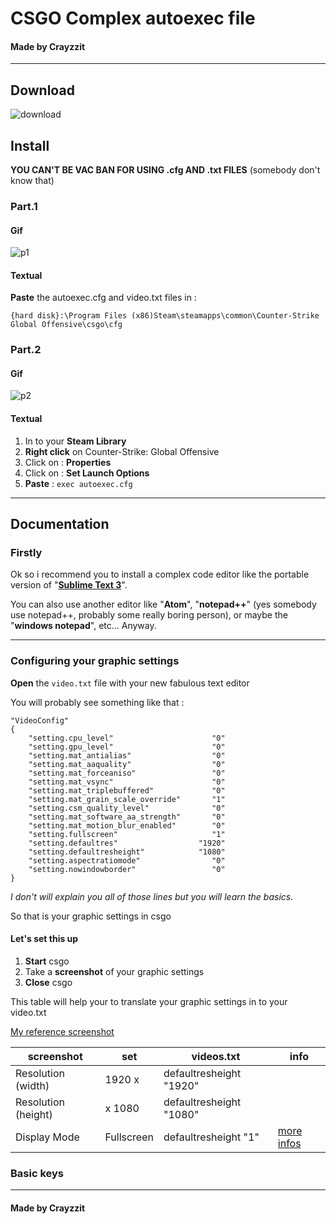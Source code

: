 # CSGO Complex autoexec file

#### Made by Crayzzit

---

## Download

![download](http://g.recordit.co/nzGiuBiRtr.gif)

## Install

**YOU CAN'T BE VAC BAN FOR USING .cfg AND .txt FILES** (somebody don't know that)

### Part.1

#### Gif

![p1](http://g.recordit.co/E9NnMi0EnK.gif)

#### Textual

**Paste** the autoexec.cfg and video.txt files in :

`{hard disk}:\Program Files (x86)Steam\steamapps\common\Counter-Strike Global Offensive\csgo\cfg`


### Part.2

#### Gif

![p2](http://g.recordit.co/BNPVe6RV9E.gif)

#### Textual

1. In to your **Steam Library**
2. **Right click** on Counter-Strike: Global Offensive
3. Click on : **Properties**
4. Click on : **Set Launch Options**
5. **Paste** : `exec autoexec.cfg`

---

## Documentation

### Firstly
Ok so i recommend you to install a complex code editor like the portable version of "[**Sublime Text 3**](https://download.sublimetext.com/Sublime%20Text%20Build%203143%20x64.zip)".

You can also use another editor like "**Atom**", "**notepad++**" (yes somebody use notepad++, probably some really boring person), or maybe the "**windows notepad**", etc... Anyway.

---

### Configuring your graphic settings
**Open** the `video.txt` file with your new fabulous text editor

You will probably see something like that :

    "VideoConfig"
    {
        "setting.cpu_level"                      "0"
        "setting.gpu_level"                      "0"
        "setting.mat_antialias"                  "0"
        "setting.mat_aaquality"                  "0"
        "setting.mat_forceaniso"                 "0"
        "setting.mat_vsync"                      "0"
        "setting.mat_triplebuffered"             "0"
        "setting.mat_grain_scale_override"       "1"
        "setting.csm_quality_level"              "0"
        "setting.mat_software_aa_strength"       "0"
        "setting.mat_motion_blur_enabled"        "0"
        "setting.fullscreen"                     "1"
        "setting.defaultres"                  "1920"
        "setting.defaultresheight"            "1080"
        "setting.aspectratiomode"                "0"
        "setting.nowindowborder"                 "0"
    }

_I don't will explain you all of those lines but you will learn the basics._

So that is your graphic settings in csgo

#### Let's set this up
1. **Start** csgo
2. Take a **screenshot** of your graphic settings
3. **Close** csgo

This table will help your to translate your graphic settings in to your video.txt

[My reference screenshot](https://prosettings.net/wp-content/uploads/2016/11/csgo-settings.jpg)

screenshot | set | videos.txt |info
--- | --- | --- | ---
Resolution (width) | 1920 x | defaultresheight "1920" |
Resolution (height) | x 1080 | defaultresheight "1080" |
Display Mode | Fullscreen | defaultresheight "1" | [more infos]()



### Basic keys



---

#### Made by Crayzzit
